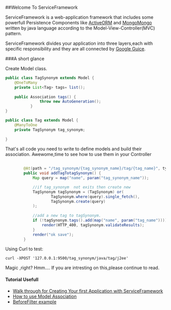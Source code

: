 ##Welcome To ServiceFramework

ServiceFramework is  a web-application framework that includes some powerfull Persistence Components 
like [ActiveORM](https://github.com/allwefantasy/active_orm) and [MongoMongo](https://github.com/allwefantasy/mongomongo)
written by  java language according to the Model-View-Controller(MVC) pattern.

ServiceFramework divides your application into three layers,each with specific responsibility and they are all connected 
by [Google Guice](http://code.google.com/p/google-guice/).


###A short glance

Create Model class.

```java
public class TagSynonym extends Model {
    @OneToMany
    private List<Tag> tags= list();
		
	public Association tags() {
	           throw new AutoGeneration();
	       }
}

public class Tag extends Model {
    @ManyToOne
    private TagSynonym tag_synonym;
	
}

```

That's all code you need to write to define models and build their association.
Awewome,time to see how to use them in your Controller

```java
        
		@At(path = "/tag_synonym/{tag_synonym_name}/tag/{tag_name}", types = POST)
        public void addTagTotagSynonym() {
            Map query = map("name", param("tag_synonym_name"));

            //if tag_synonym  not exits then create new 
            TagSynonym tagSynonym = (TagSynonym) or(
                    TagSynonym.where(query).single_fetch(),
                    TagSynonym.create(query)
            );
            
			//add a new tag to tagSynonym.
            if (!tagSynonym.tags().add(map("name", param("tag_name")))) {
                render(HTTP_400, tagSynonym.validateResults);
            }
            render("ok save");
        }
```

Using Curl to test:

```shell
curl -XPOST '127.0.0.1:9500/tag_synonym/java/tag/j2ee'
```

Magic ,right? Hmm.... If you are intresting on this,please continue to read.


#### Tutorial Usefull



* [Walk through for Creating Your first Application with ServiceFramework](https://github.com/allwefantasy/service_framework_example/blob/master/README.md)
* [How to use Model Association](https://github.com/allwefantasy/service_framework_example/blob/master/doc/Step-by-Step-tutorial-for-ServiceFramework\(2\).md)
* [BeforeFilter example](https://github.com/allwefantasy/service_framework_example/blob/master/doc/Step-by-Step-tutorial-for-ServiceFramework\(3\).md)


